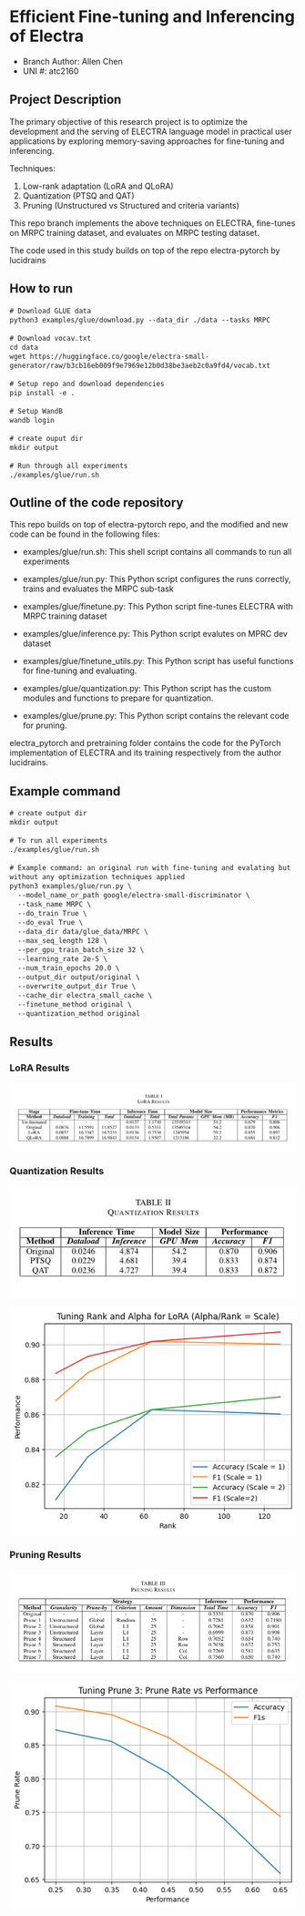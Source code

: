 # Efficient Fine-tuning and Inferencing of Electra 

- Branch Author: Allen Chen
- UNI #: atc2160

## Project Description

The primary objective of this research project is to optimize the development and the serving of ELECTRA language model in practical user applications by exploring memory-saving approaches for fine-tuning and inferencing. 

Techniques:
1. Low-rank adaptation (LoRA and QLoRA)
2. Quantization (PTSQ and QAT)
3. Pruning (Unstructured vs Structured and criteria variants)

This repo branch implements the above techniques on ELECTRA, fine-tunes on MRPC training dataset, and evaluates on MRPC testing dataset.

The code used in this study builds on top of the repo electra-pytorch by lucidrains

## How to run
```
# Download GLUE data
python3 examples/glue/download.py --data_dir ./data --tasks MRPC

# Download vocav.txt
cd data
wget https://huggingface.co/google/electra-small-generator/raw/b3cb16eb009f9e7969e12b0d38be3aeb2c0a9fd4/vocab.txt

# Setup repo and download dependencies
pip install -e .

# Setup WandB
wandb login

# create ouput dir
mkdir output

# Run through all experiments
./examples/glue/run.sh
```

## Outline of the code repository

This repo builds on top of electra-pytorch repo, and the modified and new code can be found in the following files: 

- examples/glue/run.sh: This shell script contains all commands to run all experiments

- examples/glue/run.py: This Python script configures the runs correctly, trains and evaluates the MRPC sub-task

- examples/glue/finetune.py: This Python script fine-tunes ELECTRA with MRPC training dataset

- examples/glue/inference.py: This Python script evalutes on MPRC dev dataset

- examples/glue/finetune_utils.py: This Python script has useful functions for fine-tuning and evaluating.

- examples/glue/quantization.py: This Python script has the custom modules and functions to prepare for quantization.

- examples/glue/prune.py: This Python script contains the relevant code for pruning.

electra_pytorch and pretraining folder contains the code for the PyTorch implementation of ELECTRA and its training respectively from the author lucidrains.


## Example command
```
# create output dir
mkdir output

# To run all experiments
./examples/glue/run.sh

# Example command: an original run with fine-tuning and evalating but without any optimization techniques applied
python3 examples/glue/run.py \
  --model_name_or_path google/electra-small-discriminator \
  --task_name MRPC \
  --do_train True \
  --do_eval True \
  --data_dir data/glue_data/MRPC \
  --max_seq_length 128 \
  --per_gpu_train_batch_size 32 \
  --learning_rate 2e-5 \
  --num_train_epochs 20.0 \
  --output_dir output/original \
  --overwrite_output_dir True \
  --cache_dir electra_small_cache \
  --finetune_method original \
  --quantization_method original 
```

## Results

### LoRA Results
![LoRA Results](images/lora_results.png?raw=true)

### Quantization Results
![Quantization Results](images/quantization_results.png?raw=true)

![Tuning Rank and Alpha parameters](images/tuning_rank_and_alpha.png?raw=true)

### Pruning Results
![Pruning Results](images/pruning_results.png?raw=true)

![Tuning prune rate](images/tuning_prune_rate.png?raw=true)
